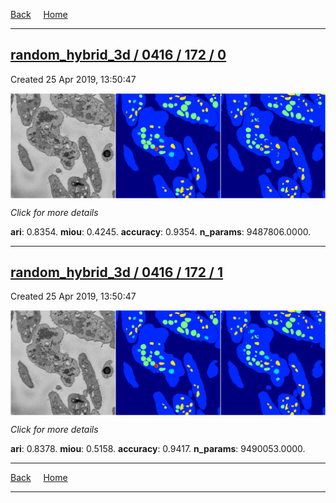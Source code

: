 
[Back](..)&nbsp;&nbsp;&nbsp;&nbsp;&nbsp;[Home](https://leapmanlab.github.io/snapshots)

---

<div class="summary"><a href="0"><h2>random_hybrid_3d / 0416 / 172 / 0</h2></a><p>Created 25 Apr 2019, 13:50:47
</p><a href="0"><img src="0/media/summary.png" align="center"></a><p>
<i>Click for more details</i>
</p></div>

**ari**: 0.8354. **miou**: 0.4245. **accuracy**: 0.9354. **n_params**: 9487806.0000. 

---

<div class="summary"><a href="1"><h2>random_hybrid_3d / 0416 / 172 / 1</h2></a><p>Created 25 Apr 2019, 13:50:47
</p><a href="1"><img src="1/media/summary.png" align="center"></a><p>
<i>Click for more details</i>
</p></div>

**ari**: 0.8378. **miou**: 0.5158. **accuracy**: 0.9417. **n_params**: 9490053.0000. 

---

[Back](..)&nbsp;&nbsp;&nbsp;&nbsp;&nbsp;[Home](https://leapmanlab.github.io/snapshots)

---